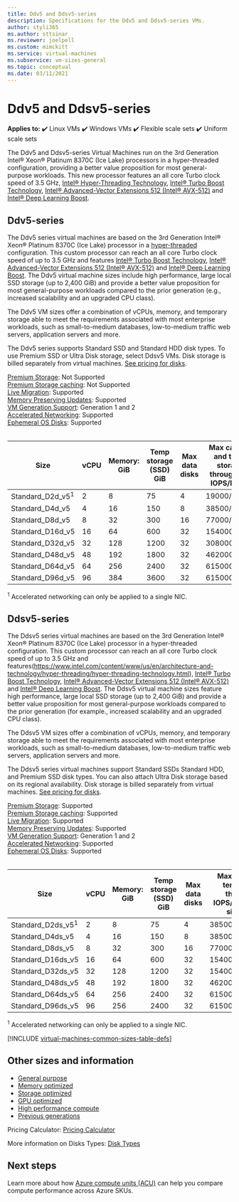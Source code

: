 ```yaml
---
title: Ddv5 and Ddsv5-series 
description: Specifications for the Ddv5 and Ddsv5-series VMs.
author: styli365
ms.author: sttsinar
ms.reviewer: joelpell
ms.custom: mimckitt
ms.service: virtual-machines
ms.subservice: vm-sizes-general
ms.topic: conceptual
ms.date: 03/11/2021
---
```


# Ddv5 and Ddsv5-series

**Applies to:** :heavy_check_mark: Linux VMs :heavy_check_mark: Windows VMs :heavy_check_mark: Flexible scale sets :heavy_check_mark: Uniform scale sets

The Ddv5 and Ddsv5-series Virtual Machines run on the 3rd Generation Intel&reg; Xeon&reg; Platinum 8370C (Ice Lake) processors in a hyper-threaded configuration, providing a better value proposition for most general-purpose workloads. This new processor features an all core Turbo clock speed of 3.5 GHz, [Intel&reg; Hyper-Threading Technology](https://www.intel.com/content/www/us/en/architecture-and-technology/hyper-threading/hyper-threading-technology.html), [Intel&reg; Turbo Boost Technology](https://www.intel.com/content/www/us/en/architecture-and-technology/turbo-boost/turbo-boost-technology.html), [Intel&reg; Advanced-Vector Extensions 512 (Intel&reg; AVX-512)](https://www.intel.com/content/www/us/en/architecture-and-technology/avx-512-overview.html) and [Intel&reg; Deep Learning Boost](https://software.intel.com/content/www/us/en/develop/topics/ai/deep-learning-boost.html).


## Ddv5-series
The Ddv5 series virtual machines are based on the 3rd Generation Intel® Xeon® Platinum 8370C (Ice Lake) processor in a [hyper-threaded](https://www.intel.com/content/www/us/en/architecture-and-technology/hyper-threading/hyper-threading-technology.html) configuration. This custom processor can reach an all core Turbo clock speed of up to 3.5 GHz and features [Intel&reg; Turbo Boost Technology](https://www.intel.com/content/www/us/en/architecture-and-technology/turbo-boost/turbo-boost-technology.html), [Intel&reg; Advanced-Vector Extensions 512 (Intel&reg; AVX-512)](https://www.intel.com/content/www/us/en/architecture-and-technology/avx-512-overview.html) and [Intel&reg; Deep Learning Boost](https://software.intel.com/content/www/us/en/develop/topics/ai/deep-learning-boost.html). The Ddv5 virtual machine sizes include high performance, large local SSD storage (up to 2,400 GiB) and provide a better value proposition for most general-purpose workloads compared to the prior generation (e.g., increased scalability and an upgraded CPU class).

The Ddv5 VM sizes offer a combination of vCPUs, memory, and temporary storage able to meet the requirements associated with most enterprise workloads, such as small-to-medium databases, low-to-medium traffic web servers, application servers and more.

The Ddv5 series supports Standard SSD and Standard HDD disk types. To use Premium SSD or Ultra Disk storage, select Ddsv5 VMs. Disk storage is billed separately from virtual machines. [See pricing for disks](https://azure.microsoft.com/pricing/details/managed-disks/).

[Premium Storage](premium-storage-performance.md): Not Supported<br>
[Premium Storage caching](premium-storage-performance.md): Not Supported<br>
[Live Migration](maintenance-and-updates.md): Supported<br>
[Memory Preserving Updates](maintenance-and-updates.md): Supported<br>
[VM Generation Support](generation-2.md): Generation 1 and 2<br>
[Accelerated Networking](../virtual-network/create-vm-accelerated-networking-cli.md): Supported <br>
[Ephemeral OS Disks](ephemeral-os-disks.md): Supported <br>
<br> 

| Size | vCPU | Memory: GiB | Temp storage (SSD) GiB | Max data disks | Max cached and temp storage throughput: IOPS/MBps | Max NICs|Expected Network bandwidth (Mbps) |
|---|---|---|---|---|---|---|---|
| Standard_D2d_v5<sup>1</sup>  | 2  | 8   | 75   | 4  | 19000/120   | 2 | 1000  |
| Standard_D4d_v5              | 4  | 16  | 150  | 8  | 38500/242   | 2 | 2000  |
| Standard_D8d_v5              | 8  | 32  | 300  | 16 | 77000/485   | 4 | 4000  |
| Standard_D16d_v5             | 16 | 64  | 600  | 32 | 154000/968  | 8 | 8000  |
| Standard_D32d_v5             | 32 | 128 | 1200 | 32 | 308000/1936 | 8 | 16000 |
| Standard_D48d_v5             | 48 | 192 | 1800 | 32 | 462000/2904 | 8 | 24000 |
| Standard_D64d_v5             | 64 | 256 | 2400 | 32 | 615000/3872 | 8 | 30000 |
| Standard_D96d_v5             | 96 | 384 | 3600 | 32 | 615000/3872 | 8 | 35000 |

<sup>1</sup> Accelerated networking can only be applied to a single NIC.

## Ddsv5-series

The Ddsv5 series virtual machines are based on the 3rd Generation Intel® Xeon® Platinum 8370C (Ice Lake) processor in a hyper-threaded configuration. This custom processor can reach an all core Turbo clock speed of up to 3.5 GHz and features(https://www.intel.com/content/www/us/en/architecture-and-technology/hyper-threading/hyper-threading-technology.html), [Intel&reg; Turbo Boost Technology](https://www.intel.com/content/www/us/en/architecture-and-technology/turbo-boost/turbo-boost-technology.html), [Intel&reg; Advanced-Vector Extensions 512 (Intel&reg; AVX-512)](https://www.intel.com/content/www/us/en/architecture-and-technology/avx-512-overview.html) and [Intel&reg; Deep Learning Boost](https://software.intel.com/content/www/us/en/develop/topics/ai/deep-learning-boost.html). The Ddsv5 virtual machine sizes feature high performance, large local SSD storage (up to 2,400 GiB) and provide a better value proposition for most general-purpose workloads compared to the prior generation (for example., increased scalability and an upgraded CPU class).

The Ddsv5 VM sizes offer a combination of vCPUs, memory, and temporary storage able to meet the requirements associated with most enterprise workloads, such as small-to-medium databases, low-to-medium traffic web servers, application servers and more.

The Ddsv5 series virtual machines support Standard SSDs Standard HDD, and Premium SSD disk types. You can also attach Ultra Disk storage based on its regional availability. Disk storage is billed separately from virtual machines. [See pricing for disks](https://azure.microsoft.com/pricing/details/managed-disks/).

[Premium Storage](premium-storage-performance.md): Supported<br>
[Premium Storage caching](premium-storage-performance.md): Supported<br>
[Live Migration](maintenance-and-updates.md): Supported<br>
[Memory Preserving Updates](maintenance-and-updates.md): Supported<br>
[VM Generation Support](generation-2.md): Generation 1 and 2<br>
[Accelerated Networking](../virtual-network/create-vm-accelerated-networking-cli.md): Supported <br>
[Ephemeral OS Disks](ephemeral-os-disks.md): Supported <br>
<br> 

| Size | vCPU | Memory: GiB | Temp storage (SSD) GiB | Max data disks | Max cached and temp storage throughput: IOPS/MBps (cache size in GiB) | Max uncached disk throughput: IOPS/MBps | Max NICs | Expected Network bandwidth (Mbps) |
|---|---|---|---|---|---|---|---|---|
| Standard_D2ds_v5<sup>1</sup>  | 2  | 8   | 75   | 4  | 38500/242(100)    | 8000/200   | 2 | 2000  |
| Standard_D4ds_v5              | 4  | 16  | 150  | 8  | 38500/242(100)    | 8000/200   | 2 | 2000  |
| Standard_D8ds_v5              | 8  | 32  | 300  | 16 | 77000/485(200)    | 16000/400  | 4 | 4000  |
| Standard_D16ds_v5             | 16 | 64  | 600  | 32 | 154000/968(400)   | 32000/800  | 8 | 8000  |
| Standard_D32ds_v5             | 32 | 128 | 1200 | 32 | 154000/968(400)   | 32000/800  | 8 | 8000  |
| Standard_D48ds_v5             | 48 | 192 | 1800 | 32 | 462000/2904(1200) | 80000/2000 | 8 | 24000 |
| Standard_D64ds_v5             | 64 | 256 | 2400 | 32 | 615000/3872(1600) | 80000/2000 | 8 | 30000 |
| Standard_D96ds_v5             | 96 | 256 | 2400 | 32 | 615000/3872(1600) | 80000/2000 | 8 | 35000 |

<sup>1</sup> Accelerated networking can only be applied to a single NIC.

[!INCLUDE [virtual-machines-common-sizes-table-defs](../../includes/virtual-machines-common-sizes-table-defs.md)]

## Other sizes and information

- [General purpose](sizes-general.md)
- [Memory optimized](sizes-memory.md)
- [Storage optimized](sizes-storage.md)
- [GPU optimized](sizes-gpu.md)
- [High performance compute](sizes-hpc.md)
- [Previous generations](sizes-previous-gen.md)

Pricing Calculator: [Pricing Calculator](https://azure.microsoft.com/pricing/calculator/)

More information on Disks Types: [Disk Types](./disks-types.md#ultra-disks)


## Next steps

Learn more about how [Azure compute units (ACU)](acu.md) can help you compare compute performance across Azure SKUs.